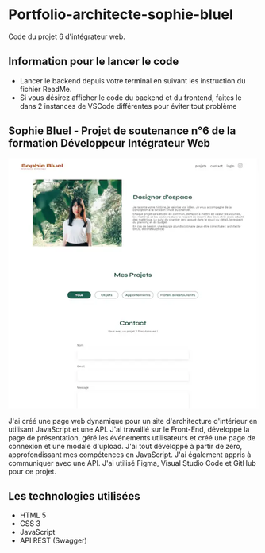# Portfolio-architecte-sophie-bluel

Code du projet 6 d'intégrateur web.

## Information pour le lancer le code

 - Lancer le backend depuis votre terminal en suivant les instruction du fichier ReadMe.
 - Si vous désirez afficher le code du backend et du frontend, faites le dans 2 instances de VSCode différentes pour éviter tout problème

## Sophie Bluel - Projet de soutenance n°6 de la formation Développeur Intégrateur Web

![Sophie Bluel](FrontEnd/assets/images/sophieBluel.webp)

J'ai créé une page web dynamique pour un site d'architecture d'intérieur en utilisant JavaScript et une API. J'ai travaillé sur le Front-End, développé la page de présentation, géré les événements utilisateurs et créé une page de connexion et une modale d'upload. J'ai tout développé à partir de zéro, approfondissant mes compétences en JavaScript. J'ai également appris à communiquer avec une API. J'ai utilisé Figma, Visual Studio Code et GitHub pour ce projet.

## Les technologies utilisées

- HTML 5
- CSS 3
- JavaScript
- API REST (Swagger)